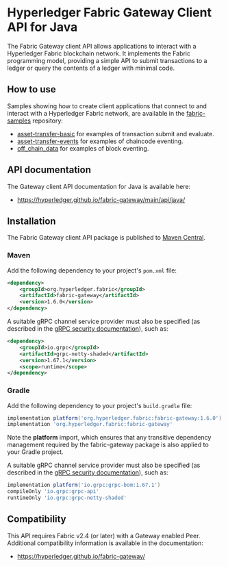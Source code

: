 # Hyperledger Fabric Gateway Client API for Java

The Fabric Gateway client API allows applications to interact with a Hyperledger Fabric blockchain network. It implements the Fabric programming model, providing a simple API to submit transactions to a ledger or query the contents of a ledger with minimal code.

## How to use

Samples showing how to create client applications that connect to and interact with a Hyperledger Fabric network, are available in the [fabric-samples](https://github.com/hyperledger/fabric-samples) repository:

- [asset-transfer-basic](https://github.com/hyperledger/fabric-samples/tree/main/asset-transfer-basic) for examples of transaction submit and evaluate.
- [asset-transfer-events](https://github.com/hyperledger/fabric-samples/tree/main/asset-transfer-events) for examples of chaincode eventing.
- [off_chain_data](https://github.com/hyperledger/fabric-samples/tree/main/off_chain_data) for examples of block eventing.

## API documentation

The Gateway client API documentation for Java is available here:

- https://hyperledger.github.io/fabric-gateway/main/api/java/

## Installation

The Fabric Gateway client API package is published to [Maven Central](https://central.sonatype.com/artifact/org.hyperledger.fabric/fabric-gateway).

### Maven

Add the following dependency to your project's `pom.xml` file:

```xml
<dependency>
    <groupId>org.hyperledger.fabric</groupId>
    <artifactId>fabric-gateway</artifactId>
    <version>1.6.0</version>
</dependency>
```

A suitable gRPC channel service provider must also be specified (as described in the [gRPC security documentation](https://github.com/grpc/grpc-java/blob/master/SECURITY.md#transport-security-tls)), such as:

```xml
<dependency>
    <groupId>io.grpc</groupId>
    <artifactId>grpc-netty-shaded</artifactId>
    <version>1.67.1</version>
    <scope>runtime</scope>
</dependency>
```

### Gradle

Add the following dependency to your project's `build.gradle` file:

```groovy
implementation platform('org.hyperledger.fabric:fabric-gateway:1.6.0')
implementation 'org.hyperledger.fabric:fabric-gateway'
```

Note the **platform** import, which ensures that any transitive dependency management required by the fabric-gateway package is also applied to your Gradle project.

A suitable gRPC channel service provider must also be specified (as described in the [gRPC security documentation](https://github.com/grpc/grpc-java/blob/master/SECURITY.md#transport-security-tls)), such as:

```groovy
implementation platform('io.grpc:grpc-bom:1.67.1')
compileOnly 'io.grpc:grpc-api'
runtimeOnly 'io.grpc:grpc-netty-shaded'
```

## Compatibility

This API requires Fabric v2.4 (or later) with a Gateway enabled Peer. Additional compatibility information is available in the documentation:

- https://hyperledger.github.io/fabric-gateway/
